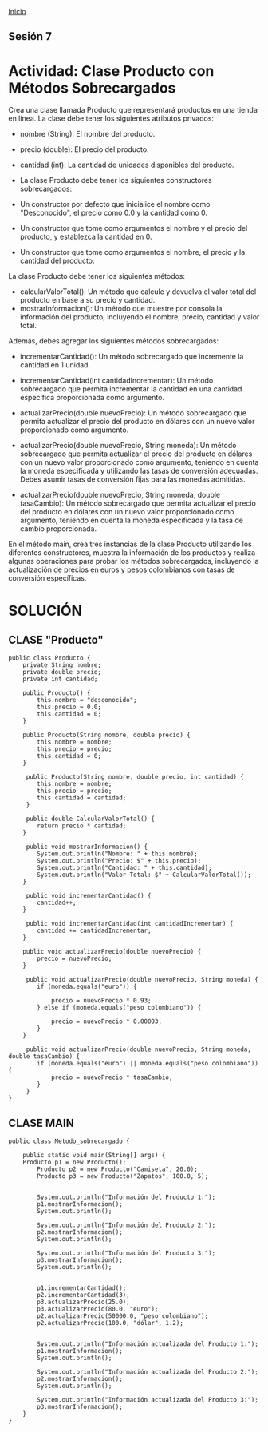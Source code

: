 <!-- No borrar o modificar -->
[Inicio](./index.md)

## Sesión 7 


<!-- Su documentación aquí -->

# Actividad: Clase Producto con Métodos Sobrecargados
Crea una clase llamada Producto que representará productos en una tienda en línea. La clase debe tener los siguientes atributos privados:

- nombre (String): El nombre del producto.
- precio (double): El precio del producto.
- cantidad (int): La cantidad de unidades disponibles del producto.
- La clase Producto debe tener los siguientes constructores sobrecargados:

- Un constructor por defecto que inicialice el nombre como "Desconocido", el precio como 0.0 y la cantidad como 0.
- Un constructor que tome como argumentos el nombre y el precio del producto, y establezca la cantidad en 0.
- Un constructor que tome como argumentos el nombre, el precio y la cantidad del producto.

La clase Producto debe tener los siguientes métodos:

- calcularValorTotal(): Un método que calcule y devuelva el valor total del producto en base a su precio y cantidad.
- mostrarInformacion(): Un método que muestre por consola la información del producto, incluyendo el nombre, precio, cantidad y valor total.

Además, debes agregar los siguientes métodos sobrecargados:

- incrementarCantidad(): Un método sobrecargado que incremente la cantidad en 1 unidad.

- incrementarCantidad(int cantidadIncrementar): Un método sobrecargado que permita incrementar la cantidad en una cantidad específica proporcionada como argumento.

- actualizarPrecio(double nuevoPrecio): Un método sobrecargado que permita actualizar el precio del producto en dólares con un nuevo valor proporcionado como argumento.

- actualizarPrecio(double nuevoPrecio, String moneda): Un método sobrecargado que permita actualizar el precio del producto en dólares con un nuevo valor proporcionado como argumento, teniendo en cuenta la moneda especificada y utilizando las tasas de conversión adecuadas. Debes asumir tasas de conversión fijas para las monedas admitidas.

- actualizarPrecio(double nuevoPrecio, String moneda, double tasaCambio): Un método sobrecargado que permita actualizar el precio del producto en dólares con un nuevo valor proporcionado como argumento, teniendo en cuenta la moneda especificada y la tasa de cambio proporcionada.

En el método main, crea tres instancias de la clase Producto utilizando los diferentes constructores, muestra la información de los productos y realiza algunas operaciones para probar los métodos sobrecargados, incluyendo la actualización de precios en euros y pesos colombianos con tasas de conversión específicas.

# SOLUCIÓN

## CLASE "Producto"

```
public class Producto {
    private String nombre;
    private double precio; 
    private int cantidad;

    public Producto() {
        this.nombre = "desconocido";
        this.precio = 0.0;
        this.cantidad = 0;   
    }
    
    public Producto(String nombre, double precio) {
        this.nombre = nombre;
        this.precio = precio;
        this.cantidad = 0;
    }
    
     public Producto(String nombre, double precio, int cantidad) {
        this.nombre = nombre;
        this.precio = precio;
        this.cantidad = cantidad;
     }
     
     public double CalcularValorTotal() {
        return precio * cantidad;
    }
     
     public void mostrarInformacion() {
        System.out.println("Nombre: " + this.nombre);
        System.out.println("Precio: $" + this.precio);
        System.out.println("Cantidad: " + this.cantidad);
        System.out.println("Valor Total: $" + CalcularValorTotal());
    }
          
     public void incrementarCantidad() {
        cantidad++;
    }
     
     public void incrementarCantidad(int cantidadIncrementar) {
        cantidad += cantidadIncrementar;
    }
     
    public void actualizarPrecio(double nuevoPrecio) {
        precio = nuevoPrecio;
    }
    
     public void actualizarPrecio(double nuevoPrecio, String moneda) {
        if (moneda.equals("euro")) {

            precio = nuevoPrecio * 0.93;
        } else if (moneda.equals("peso colombiano")) {

            precio = nuevoPrecio * 0.00003;
        }
    }
     
     public void actualizarPrecio(double nuevoPrecio, String moneda, double tasaCambio) {
        if (moneda.equals("euro") || moneda.equals("peso colombiano")) {
            precio = nuevoPrecio * tasaCambio;
        }
     }   
}
```

## CLASE MAIN

```
public class Metodo_sobrecargado {

    public static void main(String[] args) {
    Producto p1 = new Producto();
        Producto p2 = new Producto("Camiseta", 20.0);
        Producto p3 = new Producto("Zapatos", 100.0, 5);


        System.out.println("Información del Producto 1:");
        p1.mostrarInformacion();
        System.out.println();

        System.out.println("Información del Producto 2:");
        p2.mostrarInformacion();
        System.out.println();

        System.out.println("Información del Producto 3:");
        p3.mostrarInformacion();
        System.out.println();

  
        p1.incrementarCantidad();
        p2.incrementarCantidad(3);
        p3.actualizarPrecio(25.0);
        p3.actualizarPrecio(80.0, "euro");
        p2.actualizarPrecio(50000.0, "peso colombiano");
        p2.actualizarPrecio(100.0, "dólar", 1.2);  

  
        System.out.println("Información actualizada del Producto 1:");
        p1.mostrarInformacion();
        System.out.println();

        System.out.println("Información actualizada del Producto 2:");
        p2.mostrarInformacion();
        System.out.println();

        System.out.println("Información actualizada del Producto 3:");
        p3.mostrarInformacion();
    }
}
```





